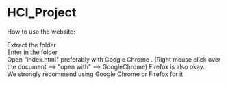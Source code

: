 <h1>HCI_Project</h1>

<p>
How to use the website:
<br>

Extract the folder<br>
Enter in the folder<br>
Open "index.html" preferably with Google Chrome . (Right mouse click over the document --> "open with" --> GoogleChrome) Firefox is also okay. <br>
We strongly recommend using Google Chrome or Firefox for it<br>
</p>
